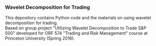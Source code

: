 ### Wavelet Decomposition for Trading
This depository contains Python code and the materials on using wavelet decomposition for trading. \
Based on group project "Utilizing Wavelet Decomposition to Trade S&P 500" developed 
for ORF 574 "Trading and Risk Management" course at Princeton University (Spring 2016).
